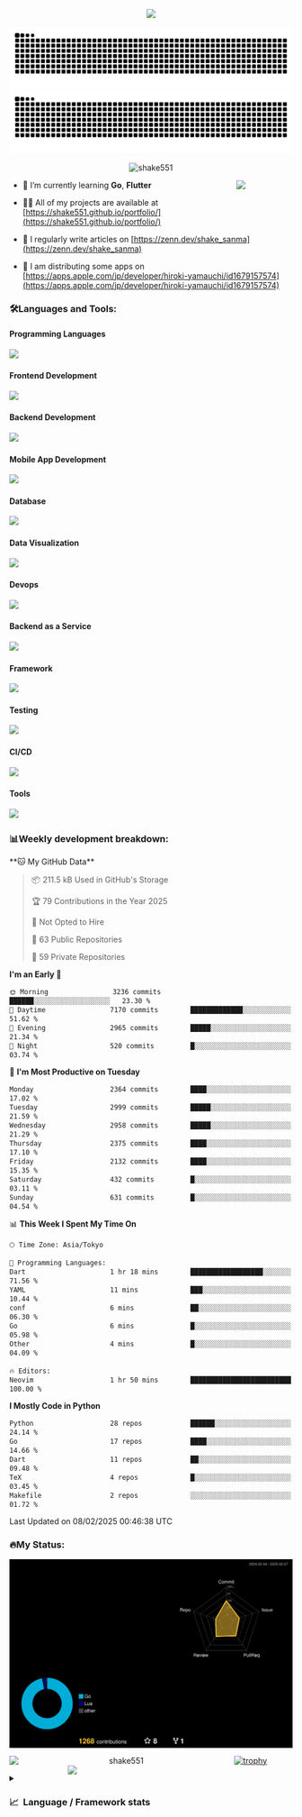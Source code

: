 <p align="center"><img src="https://capsule-render.vercel.app/api?type=waving&color=gradient&height=300&section=header&text=Hi%20I'm%20shake&fontSize=90&animation=fadeIn&fontAlignY=38&desc=Welcome%20To%20Shake's%20GitHub%20Profile%20&descAlignY=51&descAlign=62"></p>

<p align="center">
  <img src="https://raw.githubusercontent.com/shake551/shake551/output/github-contribution-grid-snake-dark.svg#gh-dark-mode-only" />
  <img src="https://raw.githubusercontent.com/shake551/shake551/output/github-contribution-grid-snake.svg#gh-light-mode-only" />
</p>


<p align="center">
  <img src="https://komarev.com/ghpvc/?username=shake551&label=Profile%20views&color=0e75b6&style=flat" alt="shake551" />
</p>

<img src="https://media.giphy.com/media/hvRJCLFzcasrR4ia7z/giphy.gif" width="100" align="right">

- 🌱 I’m currently learning **Go**, **Flutter**

- 👨‍💻 All of my projects are available at [https://shake551.github.io/portfolio/](https://shake551.github.io/portfolio/)

- 📝 I regularly write articles on [https://zenn.dev/shake_sanma](https://zenn.dev/shake_sanma)

- 🍏 I am distributing some apps on [https://apps.apple.com/jp/developer/hiroki-yamauchi/id1679157574](https://apps.apple.com/jp/developer/hiroki-yamauchi/id1679157574)


<h3 align="left">🛠️Languages and Tools:</h3>
<h4 align="left">Programming Languages</h4>
<img src="https://skillicons.dev/icons?i=go,java,lua,js,ts,c,cs,cpp,php,ruby,rust,py">

<h4 align="left">Frontend Development</h4>
<img src="https://skillicons.dev/icons?i=nextjs,react,vue,html,css,bootstrap,pug,tailwind">

<h4 align="left">Backend Development</h4>
<img src="https://skillicons.dev/icons?i=graphql,express,prisma,kafka,kotlin,nodejs,spring,nginx">

<h4 align="left">Mobile App Development</h4>
<img src="https://skillicons.dev/icons?i=dart,flutter">

<h4 align="left">Database</h4>
<img src="https://skillicons.dev/icons?i=mysql,postgres,redis,sqlite,dynamodb">

<h4 align="left">Data Visualization</h4>
<img src="https://skillicons.dev/icons?i=grafana">

<h4 align="left">Devops</h4>
<img src="https://skillicons.dev/icons?i=docker,kubernetes,gcp,aws,bash,azure,jenkins,vercel">

<h4 align="left">Backend as a Service</h4>
<img src="https://skillicons.dev/icons?i=firebase,heroku">

<h4 align="left">Framework</h4>
<img src="https://skillicons.dev/icons?i=django,laravel,fastapi,rails,remix,flask">

<h4 align="left">Testing</h4>
<img src="https://skillicons.dev/icons?i=jest,selenium,">

<h4 align="left">CI/CD</h4>
<img src="https://skillicons.dev/icons?i=githubactions,jenkins,">

<h4 align="left">Tools</h4>
<img src="https://skillicons.dev/icons?i=github,git,postman,linux,prometheus,md,matlab,blender,xd,ai,">

<br>

<h3 align="left">📊Weekly development breakdown:</h3>
<!--START_SECTION:waka-->
**🐱 My GitHub Data** 

> 📦 211.5 kB Used in GitHub's Storage 
 > 
> 🏆 79 Contributions in the Year 2025
 > 
> 🚫 Not Opted to Hire
 > 
> 📜 63 Public Repositories 
 > 
> 🔑 59 Private Repositories 
 > 
**I'm an Early 🐤** 

```text
🌞 Morning                3236 commits        ██████░░░░░░░░░░░░░░░░░░░   23.30 % 
🌆 Daytime                7170 commits        █████████████░░░░░░░░░░░░   51.62 % 
🌃 Evening                2965 commits        █████░░░░░░░░░░░░░░░░░░░░   21.34 % 
🌙 Night                  520 commits         █░░░░░░░░░░░░░░░░░░░░░░░░   03.74 % 
```
📅 **I'm Most Productive on Tuesday** 

```text
Monday                   2364 commits        ████░░░░░░░░░░░░░░░░░░░░░   17.02 % 
Tuesday                  2999 commits        █████░░░░░░░░░░░░░░░░░░░░   21.59 % 
Wednesday                2958 commits        █████░░░░░░░░░░░░░░░░░░░░   21.29 % 
Thursday                 2375 commits        ████░░░░░░░░░░░░░░░░░░░░░   17.10 % 
Friday                   2132 commits        ████░░░░░░░░░░░░░░░░░░░░░   15.35 % 
Saturday                 432 commits         █░░░░░░░░░░░░░░░░░░░░░░░░   03.11 % 
Sunday                   631 commits         █░░░░░░░░░░░░░░░░░░░░░░░░   04.54 % 
```


📊 **This Week I Spent My Time On** 

```text
🕑︎ Time Zone: Asia/Tokyo

💬 Programming Languages: 
Dart                     1 hr 18 mins        ██████████████████░░░░░░░   71.56 % 
YAML                     11 mins             ███░░░░░░░░░░░░░░░░░░░░░░   10.44 % 
conf                     6 mins              ██░░░░░░░░░░░░░░░░░░░░░░░   06.30 % 
Go                       6 mins              █░░░░░░░░░░░░░░░░░░░░░░░░   05.98 % 
Other                    4 mins              █░░░░░░░░░░░░░░░░░░░░░░░░   04.09 % 

🔥 Editors: 
Neovim                   1 hr 50 mins        █████████████████████████   100.00 % 
```

**I Mostly Code in Python** 

```text
Python                   28 repos            ██████░░░░░░░░░░░░░░░░░░░   24.14 % 
Go                       17 repos            ████░░░░░░░░░░░░░░░░░░░░░   14.66 % 
Dart                     11 repos            ██░░░░░░░░░░░░░░░░░░░░░░░   09.48 % 
TeX                      4 repos             █░░░░░░░░░░░░░░░░░░░░░░░░   03.45 % 
Makefile                 2 repos             ░░░░░░░░░░░░░░░░░░░░░░░░░   01.72 % 
```




 Last Updated on 08/02/2025 00:46:38 UTC
<!--END_SECTION:waka-->


<h3 align="left">🔥My Status:</h3>

<p align="center">
  <img src="./profile-3d-contrib/profile-night-rainbow.svg" align="center" width="550">
</p>
  
<p align="center">
<img src="https://github-readme-streak-stats.herokuapp.com/?user=shake551&theme=highcontrast" alt="shake551" align="left" width="400">
<img src="https://github-readme-stats.vercel.app/api?username=shake551&count_private=true&show_icons=true&theme=highcontrast" align="right" width="400">
</p>

[![trophy](https://github-profile-trophy.vercel.app/?username=shake551&theme=darkhub&column=8)](https://github.com/ryo-ma/github-profile-trophy)

<details>
  <summary><h3>📈&nbsp;&nbsp;Language&nbsp;/&nbsp;Framework stats</h3></summary>
  <br/>
  <a href='https://profile.codersrank.io/user/shake551/'>
    <img src='http://cr-skills-chart-widget.azurewebsites.net/api/api?username=shake551' width="800">
  </a>

</details>
